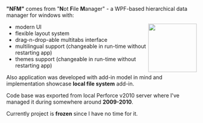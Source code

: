 **"NFM"** comes from "**N**ot **F**ile **M**anager" - a WPF-based hierarchical data manager for windows with:

<img align="right" height="128" src="https://github.com/sevenate/nfm/blob/master/nfm-logo-avatar.png">

* modern UI
* flexible layout system
* drag-n-drop-able multitabs interface
* multilingual support (changeable in run-time without restarting app)
* themes support (changeable in run-time without restarting app)

Also application was developed with add-in model in mind and implementation showcase **local file system** add-in.

Code base was exported from local Perforce v2010 server where I've managed it during somewhere around **2009-2010**.

Currently project is **frozen** since I have no time for it.
